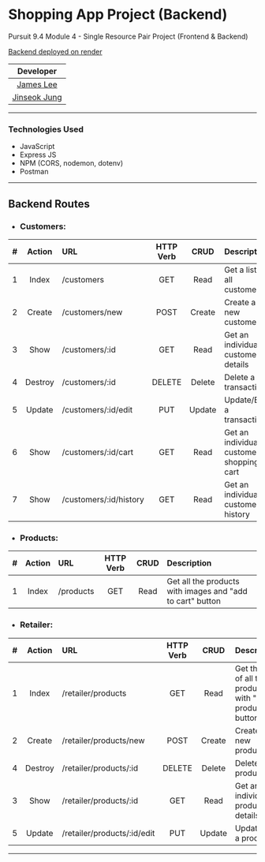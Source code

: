 # Shopping App Project (Backend)

Pursuit 9.4 Module 4 - Single Resource Pair Project (Frontend & Backend)

[Backend deployed on render](https://shopping-app-backend-jddk.onrender.com/)

| Developer |
| :--------------: |
| [James Lee](https://github.com/aardvarkpepper) |
| [Jinseok Jung](https://github.com/pjungjs) |

---

### Technologies Used

* JavaScript
* Express JS
* NPM (CORS, nodemon, dotenv)
* Postman

---

## Backend Routes

- ### Customers:

|  #  | Action  |        URL        | HTTP Verb |    CRUD    |                  Description                   |
| :-: | :-----: | :--------------- | :-------: | :--------: | :-------------------------------------------- |
|  1  |  Index  | /customers        |    GET    |    Read    |         Get a list of all customers         |
|  2  | Create  | /customers/new    |   POST    |   Create   |            Create a new customer            |
|  3  |  Show   | /customers/:id    |    GET    |    Read    |       Get an individual customer's details       |
|  4  | Destroy | /customers/:id    |  DELETE   |   Delete   |              Delete a transaction              |
|  5  | Update  | /customers/:id/edit |    PUT    |   Update   |           Update/Edit a transaction            |
|  6  |  Show   | /customers/:id/cart |    GET    |    Read    |     Get an individual customer's shopping cart     |
|  7  |  Show   | /customers/:id/history |    GET    |    Read    |       Get an individual customer's history       |

- ### Products:

|  #  | Action  |        URL        | HTTP Verb |    CRUD    |                  Description                   |
| :-: | :-----: | :--------------- | :-------: | :--------: | :-------------------------------------------- |
|  1  |  Index  | /products        |    GET    |    Read    | Get all the products with images and "add to cart" button         |

- ### Retailer:

|  #  | Action  |        URL        | HTTP Verb |    CRUD    |                  Description                   |
| :-: | :-----: | :--------------- | :-------: | :--------: | :-------------------------------------------- |
|  1  |  Index  | /retailer/products        |    GET    |    Read    | Get the list of all the products with "show product button"         |
|  2  | Create  | /retailer/products/new    |   POST    |   Create   | Create a new product            |
|  4  | Destroy | /retailer/products/:id    |  DELETE   |   Delete   | Delete a product              |
|  3  |  Show   | /retailer/products/:id    |    GET    |    Read    | Get an individual product's details       |
|  5  | Update  | /retailer/products/:id/edit |    PUT    |   Update   | Update/Edit a product            |

---

